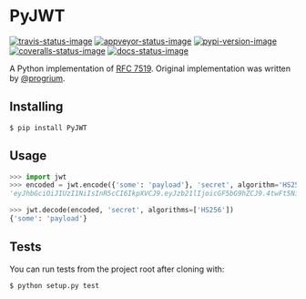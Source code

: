 # PyJWT

[![travis-status-image]][travis]
[![appveyor-status-image]][appveyor]
[![pypi-version-image]][pypi]
[![coveralls-status-image]][coveralls]
[![docs-status-image]][docs]

A Python implementation of [RFC 7519][jwt-spec].
Original implementation was written by [@progrium][progrium].

## Installing

```
$ pip install PyJWT
```

## Usage

```python
>>> import jwt
>>> encoded = jwt.encode({'some': 'payload'}, 'secret', algorithm='HS256')
'eyJhbGciOiJIUzI1NiIsInR5cCI6IkpXVCJ9.eyJzb21lIjoicGF5bG9hZCJ9.4twFt5NiznN84AWoo1d7KO1T_yoc0Z6XOpOVswacPZg'

>>> jwt.decode(encoded, 'secret', algorithms=['HS256'])
{'some': 'payload'}
```

## Tests

You can run tests from the project root after cloning with:

```
$ python setup.py test
```

[travis-status-image]: https://secure.travis-ci.org/jpadilla/pyjwt.svg?branch=master
[travis]: http://travis-ci.org/jpadilla/pyjwt?branch=master
[appveyor-status-image]: https://ci.appveyor.com/api/projects/status/h8nt70aqtwhht39t?svg=true
[appveyor]: https://ci.appveyor.com/project/jpadilla/pyjwt
[pypi-version-image]: https://img.shields.io/pypi/v/pyjwt.svg
[pypi]: https://pypi.python.org/pypi/pyjwt
[coveralls-status-image]: https://coveralls.io/repos/jpadilla/pyjwt/badge.svg?branch=master
[coveralls]: https://coveralls.io/r/jpadilla/pyjwt?branch=master
[docs-status-image]: https://readthedocs.org/projects/pyjwt/badge/?version=latest
[docs]: http://pyjwt.readthedocs.org
[jwt-spec]: https://tools.ietf.org/html/rfc7519
[progrium]: https://github.com/progrium
